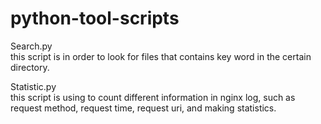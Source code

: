 # python-tool-scripts
Search.py   	
	this script is in order to look for files that contains key word in the certain directory.

Statistic.py   	
	this script is using to count different information in nginx log, such as request method, request time, request uri, and making statistics.